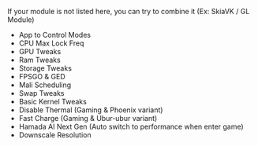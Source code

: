 If your module is not listed here, you can try to combine it (Ex: SkiaVK / GL Module)

- App to Control Modes
- CPU Max Lock Freq
- GPU Tweaks
- Ram Tweaks
- Storage Tweaks 
- FPSGO & GED
- Mali Scheduling
- Swap Tweaks
- Basic Kernel Tweaks
- Disable Thermal (Gaming & Phoenix variant)
- Fast Charge (Gaming & Ubur-ubur variant)
- Hamada AI Next Gen (Auto switch to performance when enter game)
- Downscale Resolution